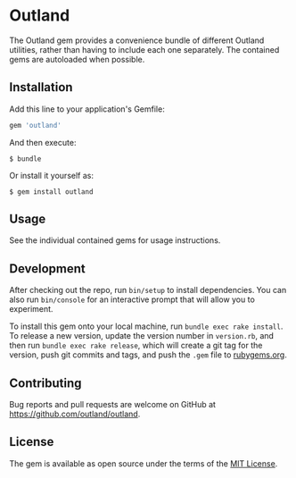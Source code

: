 # Outland

The Outland gem provides a convenience bundle of different Outland utilities, rather than having to include
each one separately.  The contained gems are autoloaded when possible.

## Installation

Add this line to your application's Gemfile:

```ruby
gem 'outland'
```

And then execute:

    $ bundle

Or install it yourself as:

    $ gem install outland

## Usage

See the individual contained gems for usage instructions.

## Development

After checking out the repo, run `bin/setup` to install dependencies. You can also run `bin/console` for an interactive prompt that will allow you to experiment.

To install this gem onto your local machine, run `bundle exec rake install`. To release a new version, update the version number in `version.rb`, and then run `bundle exec rake release`, which will create a git tag for the version, push git commits and tags, and push the `.gem` file to [rubygems.org](https://rubygems.org).

## Contributing

Bug reports and pull requests are welcome on GitHub at https://github.com/outland/outland.


## License

The gem is available as open source under the terms of the [MIT License](http://opensource.org/licenses/MIT).


